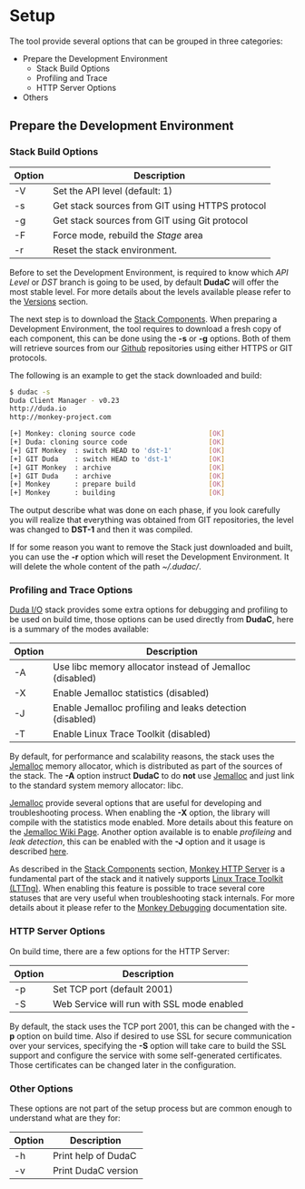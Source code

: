 # Setup

The tool provide several options that can be grouped in three categories:

* Prepare the Development Environment
  * Stack Build Options
  * Profiling and Trace
  * HTTP Server Options
* Others

## Prepare the Development Environment

### Stack Build Options

Option | Description
-------|-------------
-V     | Set the API level (default: 1)
-s     | Get stack sources from GIT using HTTPS protocol
-g     | Get stack sources from GIT using Git protocol
-F     | Force mode, rebuild the _Stage_ area
-r     | Reset the stack environment.

Before to set the Development Environment, is required to know which _API Level_ or _DST_ branch is going to be used, by default __DudaC__ will offer the most stable level. For more details about the levels available please refer to the [Versions](../about/versions.md) section.

The next step is to download the [Stack Components](getting_started/stack_components.md). When preparing a Development Environment, the tool requires to download a fresh copy of each component, this can be done using the __-s__ or __-g__ options. Both of them will retrieve sources from our [Github](https://github.com/monkey) repositories using either HTTPS or GIT protocols. 

The following is an example to get the stack downloaded and build:

```Bash
$ dudac -s
Duda Client Manager - v0.23
http://duda.io
http://monkey-project.com

[+] Monkey: cloning source code                  [OK]
[+] Duda: cloning source code                    [OK]
[+] GIT Monkey  : switch HEAD to 'dst-1'         [OK]
[+] GIT Duda    : switch HEAD to 'dst-1'         [OK]
[+] GIT Monkey  : archive                        [OK]
[+] GIT Duda    : archive                        [OK]
[+] Monkey      : prepare build                  [OK]
[+] Monkey      : building                       [OK]
```

The output describe what was done on each phase, if you look carefully you will realize that everything was obtained from GIT repositories, the level was changed to __DST-1__ and then it was compiled.

If for some reason you want to remove the Stack just downloaded and built, you can use the __-r__ option which will reset the Development Environment. It will delete the whole content of the path _~/.dudac/_.

### Profiling and Trace Options

[Duda I/O](http://duda.io) stack provides some extra options for debugging and profiling to be used on build time, those options can be used directly from __DudaC__, here is a summary of the modes available:

Option | Description
-------|-------------
-A     | Use libc memory allocator instead of Jemalloc (disabled)
-X     | Enable Jemalloc statistics (disabled)
-J     | Enable Jemalloc profiling and leaks detection (disabled)
-T     | Enable Linux Trace Toolkit (disabled)

By default, for performance and scalability reasons, the stack uses the [Jemalloc](http://www.canonware.com/jemalloc) memory allocator, which is distributed as part of the sources of the stack. The __-A__ option instruct __DudaC__ to do __not__ use [Jemalloc](http://www.canonware.com/jemalloc) and just link to the standard system memory allocator: libc.

[Jemalloc](http://www.canonware.com/jemalloc) provide several options that are useful for developing and troubleshooting process. When enabling the __-X__ option, the library will compile with the statistics mode enabled. More details about this feature on the [Jemalloc Wiki Page](https://github.com/jemalloc/jemalloc/wiki/Use-Case%3A-Basic-Allocator-Statistics). Another option available is to enable _profileing_ and _leak detection_, this can be enabled with the __-J__ option and it usage is described [here](https://github.com/jemalloc/jemalloc/wiki/Use-Case%3A-Leak-Checking).

As described in the [Stack Components](../getting_started/components.md) section, [Monkey HTTP Server](http://monkey-project.com) is a fundamental part of the stack and it natively supports [Linux Trace Toolkit (LTTng)](https://lttng.org). When enabling this feature is possible to trace several core statuses that are very useful when troubleshooting stack internals. For more details about it please refer to the [Monkey Debugging](http://monkey-project.com/documentation/1.5/debugging/README.html) documentation site.


### HTTP Server Options

On build time, there are a few options for the HTTP Server:

Option | Description
-------|-------------
-p     | Set TCP port (default 2001)
-S     | Web Service will run with SSL mode enabled

By default, the stack uses the TCP port 2001, this can be changed with the __-p__ option on build time. Also if desired to use SSL for secure communication over your services, specifying the __-S__ option will take care to build the SSL support and configure the service with some self-generated certificates. Those certificates can be changed later in the configuration.

### Other Options

These options are not part of the setup process but are common enough to understand what are they for:

Option | Description
-------|-------------
-h     | Print help of DudaC
-v     | Print DudaC version
